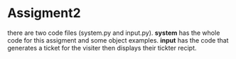 # Assigment2
there are two code files (system.py and input.py).
**system**
has the whole code for this assigment and some object examples. 
**input** 
has the code that generates a ticket for the visiter then displays their tickter recipt.
